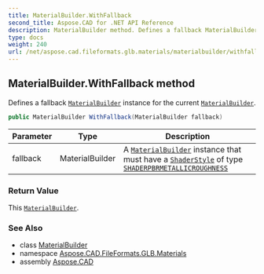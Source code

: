 ```yaml
---
title: MaterialBuilder.WithFallback
second_title: Aspose.CAD for .NET API Reference
description: MaterialBuilder method. Defines a fallback MaterialBuilder instance for the current MaterialBuilder
type: docs
weight: 240
url: /net/aspose.cad.fileformats.glb.materials/materialbuilder/withfallback/
---
```

## MaterialBuilder.WithFallback method

Defines a fallback [`MaterialBuilder`](../) instance for the current [`MaterialBuilder`](../).

```csharp
public MaterialBuilder WithFallback(MaterialBuilder fallback)
```

| Parameter | Type | Description |
| --- | --- | --- |
| fallback | MaterialBuilder | A [`MaterialBuilder`](../) instance that must have a [`ShaderStyle`](../shaderstyle/) of type [`SHADERPBRMETALLICROUGHNESS`](../shaderpbrmetallicroughness/) |

### Return Value

This [`MaterialBuilder`](../).

### See Also

* class [MaterialBuilder](../)
* namespace [Aspose.CAD.FileFormats.GLB.Materials](../../../aspose.cad.fileformats.glb.materials/)
* assembly [Aspose.CAD](../../../)


